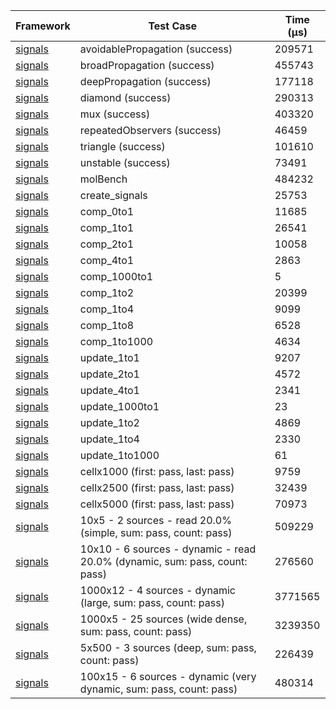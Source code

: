 | Framework | Test Case | Time (μs) |
| --- | --- | --- |
| [signals](https://github.com/rodydavis/signals.dart) | avoidablePropagation (success) | 209571 |
| [signals](https://github.com/rodydavis/signals.dart) | broadPropagation (success) | 455743 |
| [signals](https://github.com/rodydavis/signals.dart) | deepPropagation (success) | 177118 |
| [signals](https://github.com/rodydavis/signals.dart) | diamond (success) | 290313 |
| [signals](https://github.com/rodydavis/signals.dart) | mux (success) | 403320 |
| [signals](https://github.com/rodydavis/signals.dart) | repeatedObservers (success) | 46459 |
| [signals](https://github.com/rodydavis/signals.dart) | triangle (success) | 101610 |
| [signals](https://github.com/rodydavis/signals.dart) | unstable (success) | 73491 |
| [signals](https://github.com/rodydavis/signals.dart) | molBench | 484232 |
| [signals](https://github.com/rodydavis/signals.dart) | create_signals | 25753 |
| [signals](https://github.com/rodydavis/signals.dart) | comp_0to1 | 11685 |
| [signals](https://github.com/rodydavis/signals.dart) | comp_1to1 | 26541 |
| [signals](https://github.com/rodydavis/signals.dart) | comp_2to1 | 10058 |
| [signals](https://github.com/rodydavis/signals.dart) | comp_4to1 | 2863 |
| [signals](https://github.com/rodydavis/signals.dart) | comp_1000to1 | 5 |
| [signals](https://github.com/rodydavis/signals.dart) | comp_1to2 | 20399 |
| [signals](https://github.com/rodydavis/signals.dart) | comp_1to4 | 9099 |
| [signals](https://github.com/rodydavis/signals.dart) | comp_1to8 | 6528 |
| [signals](https://github.com/rodydavis/signals.dart) | comp_1to1000 | 4634 |
| [signals](https://github.com/rodydavis/signals.dart) | update_1to1 | 9207 |
| [signals](https://github.com/rodydavis/signals.dart) | update_2to1 | 4572 |
| [signals](https://github.com/rodydavis/signals.dart) | update_4to1 | 2341 |
| [signals](https://github.com/rodydavis/signals.dart) | update_1000to1 | 23 |
| [signals](https://github.com/rodydavis/signals.dart) | update_1to2 | 4869 |
| [signals](https://github.com/rodydavis/signals.dart) | update_1to4 | 2330 |
| [signals](https://github.com/rodydavis/signals.dart) | update_1to1000 | 61 |
| [signals](https://github.com/rodydavis/signals.dart) | cellx1000 (first: pass, last: pass) | 9759 |
| [signals](https://github.com/rodydavis/signals.dart) | cellx2500 (first: pass, last: pass) | 32439 |
| [signals](https://github.com/rodydavis/signals.dart) | cellx5000 (first: pass, last: pass) | 70973 |
| [signals](https://github.com/rodydavis/signals.dart) | 10x5 - 2 sources - read 20.0% (simple, sum: pass, count: pass) | 509229 |
| [signals](https://github.com/rodydavis/signals.dart) | 10x10 - 6 sources - dynamic - read 20.0% (dynamic, sum: pass, count: pass) | 276560 |
| [signals](https://github.com/rodydavis/signals.dart) | 1000x12 - 4 sources - dynamic (large, sum: pass, count: pass) | 3771565 |
| [signals](https://github.com/rodydavis/signals.dart) | 1000x5 - 25 sources (wide dense, sum: pass, count: pass) | 3239350 |
| [signals](https://github.com/rodydavis/signals.dart) | 5x500 - 3 sources (deep, sum: pass, count: pass) | 226439 |
| [signals](https://github.com/rodydavis/signals.dart) | 100x15 - 6 sources - dynamic (very dynamic, sum: pass, count: pass) | 480314 |
